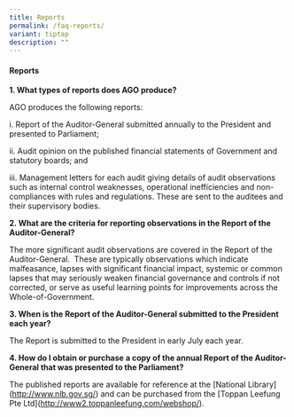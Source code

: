 ```yaml
---
title: Reports
permalink: /faq-reports/
variant: tiptap
description: ""
---
```

<h4><strong>Reports</strong></h4><p><strong>1. What types of reports does AGO produce?</strong></p><p>AGO produces the following reports:</p><p> i. Report of the Auditor-General submitted annually to the President and presented to Parliament;</p><p> </p><p>ii. Audit opinion on the published financial statements of Government and statutory boards; and</p><p>iii. Management letters for each audit giving details of audit observations such as internal control weaknesses, operational inefficiencies and non-compliances with rules and regulations. These are sent to the auditees and their supervisory bodies.</p><p><strong>2. What are the criteria for reporting observations in the Report of the Auditor-General?</strong></p><p>The more significant audit observations are covered in the Report of the Auditor-General.&nbsp; These are typically observations which indicate malfeasance, lapses with significant financial impact, systemic or common lapses that may seriously weaken financial governance and controls if not corrected, or serve as useful learning points for improvements across the Whole-of-Government.</p><p> </p><p><strong>3. When is the Report of the Auditor-General submitted to the President each year?</strong></p><p>The Report is submitted to the President in early July each year.</p><p> </p><p><strong>4. How do I obtain or purchase a copy of the annual Report of the Auditor-General that was presented to the Parliament?</strong></p><p>The published reports are available for reference at the&nbsp;[National Library](<a href="http://www.nlb.gov.sg/" rel="noopener noreferrer nofollow" target="_blank">http://www.nlb.gov.sg/</a>)&nbsp;and can be purchased from the&nbsp;[Toppan Leefung Pte Ltd](<a href="http://www2.toppanleefung.com/webshop/" rel="noopener noreferrer nofollow" target="_blank">http://www2.toppanleefung.com/webshop/</a>).</p>